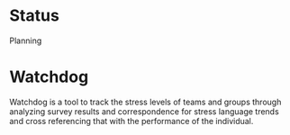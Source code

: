  # Status

 Planning
 
 # Watchdog 

 Watchdog is a tool to track the stress levels of teams and groups through analyzing survey results and correspondence for stress language trends and cross referencing that with the performance of the individual.


